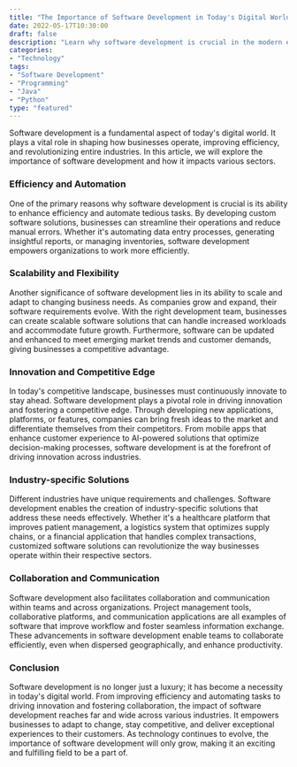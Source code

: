 ```yaml
--- 
title: "The Importance of Software Development in Today's Digital World" 
date: 2022-05-17T10:30:00 
draft: false 
description: "Learn why software development is crucial in the modern era and how it impacts various industries." 
categories: 
- "Technology" 
tags: 
- "Software Development" 
- "Programming" 
- "Java" 
- "Python" 
type: "featured" 
--- 
```


Software development is a fundamental aspect of today's digital world. It plays a vital role in shaping how businesses operate, improving efficiency, and revolutionizing entire industries. In this article, we will explore the importance of software development and how it impacts various sectors.

### Efficiency and Automation

One of the primary reasons why software development is crucial is its ability to enhance efficiency and automate tedious tasks. By developing custom software solutions, businesses can streamline their operations and reduce manual errors. Whether it's automating data entry processes, generating insightful reports, or managing inventories, software development empowers organizations to work more efficiently.

### Scalability and Flexibility

Another significance of software development lies in its ability to scale and adapt to changing business needs. As companies grow and expand, their software requirements evolve. With the right development team, businesses can create scalable software solutions that can handle increased workloads and accommodate future growth. Furthermore, software can be updated and enhanced to meet emerging market trends and customer demands, giving businesses a competitive advantage.

### Innovation and Competitive Edge

In today's competitive landscape, businesses must continuously innovate to stay ahead. Software development plays a pivotal role in driving innovation and fostering a competitive edge. Through developing new applications, platforms, or features, companies can bring fresh ideas to the market and differentiate themselves from their competitors. From mobile apps that enhance customer experience to AI-powered solutions that optimize decision-making processes, software development is at the forefront of driving innovation across industries.

### Industry-specific Solutions

Different industries have unique requirements and challenges. Software development enables the creation of industry-specific solutions that address these needs effectively. Whether it's a healthcare platform that improves patient management, a logistics system that optimizes supply chains, or a financial application that handles complex transactions, customized software solutions can revolutionize the way businesses operate within their respective sectors.

### Collaboration and Communication

Software development also facilitates collaboration and communication within teams and across organizations. Project management tools, collaborative platforms, and communication applications are all examples of software that improve workflow and foster seamless information exchange. These advancements in software development enable teams to collaborate efficiently, even when dispersed geographically, and enhance productivity.

### Conclusion

Software development is no longer just a luxury; it has become a necessity in today's digital world. From improving efficiency and automating tasks to driving innovation and fostering collaboration, the impact of software development reaches far and wide across various industries. It empowers businesses to adapt to change, stay competitive, and deliver exceptional experiences to their customers. As technology continues to evolve, the importance of software development will only grow, making it an exciting and fulfilling field to be a part of.
